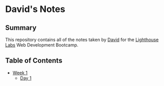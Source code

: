 # David's Notes

## Summary

This repository contains all of the notes taken by [David](https://github.com/davidteng95) for the [Lighthouse Labs](https://www.lighthouselabs.ca/) Web Development Bootcamp.

## Table of Contents

- [Week 1](/Week_1)
  - [Day 1](/Week_1/Day_1/)
